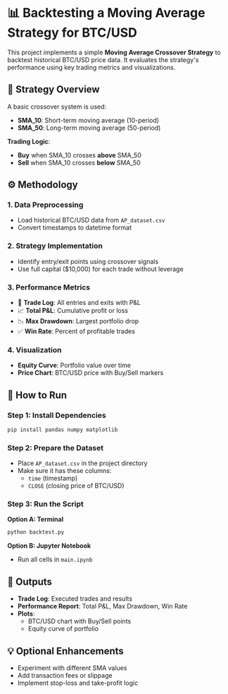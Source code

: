 # 📊 Backtesting a Moving Average Strategy for BTC/USD

This project implements a simple **Moving Average Crossover Strategy** to backtest historical BTC/USD price data. It evaluates the strategy's performance using key trading metrics and visualizations.
## 🧠 Strategy Overview

A basic crossover system is used:

- **SMA_10**: Short-term moving average (10-period)
- **SMA_50**: Long-term moving average (50-period)

**Trading Logic**:
- **Buy** when SMA_10 crosses **above** SMA_50
- **Sell** when SMA_10 crosses **below** SMA_50

## ⚙️ Methodology

### 1. Data Preprocessing
- Load historical BTC/USD data from `AP_dataset.csv`
- Convert timestamps to datetime format

### 2. Strategy Implementation
- Identify entry/exit points using crossover signals
- Use full capital ($10,000) for each trade without leverage

### 3. Performance Metrics
- 💼 **Trade Log**: All entries and exits with P&L  
- 📈 **Total P&L**: Cumulative profit or loss  
- 📉 **Max Drawdown**: Largest portfolio drop  
- ✅ **Win Rate**: Percent of profitable trades  

### 4. Visualization
- **Equity Curve**: Portfolio value over time
- **Price Chart**: BTC/USD price with Buy/Sell markers

## 🚀 How to Run

### Step 1: Install Dependencies

```bash
pip install pandas numpy matplotlib
```

### Step 2: Prepare the Dataset
- Place `AP_dataset.csv` in the project directory
- Make sure it has these columns:
  - `time` (timestamp)
  - `CLOSE` (closing price of BTC/USD)

### Step 3: Run the Script

**Option A: Terminal**
```bash
python backtest.py
```

**Option B: Jupyter Notebook**
- Run all cells in `main.ipynb`

## 📌 Outputs

- **Trade Log**: Executed trades and results
- **Performance Report**: Total P&L, Max Drawdown, Win Rate
- **Plots**:
  - BTC/USD chart with Buy/Sell points
  - Equity curve of portfolio

## 💡 Optional Enhancements

- Experiment with different SMA values
- Add transaction fees or slippage
- Implement stop-loss and take-profit logic


